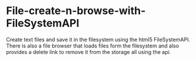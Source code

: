 File-create-n-browse-with-FileSystemAPI
=======================================

Create text files and save it in the filesystem using the html5 FileSystemAPI. There is also a file browser that loads files form the filesystem and also provides a delete link to remove it from the storage all using the api.
